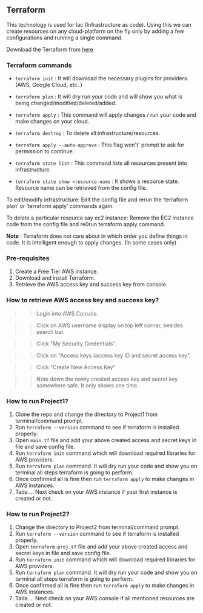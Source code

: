 ## Terraform
This technology is used for Iac (Infrastructure as code). Using this we can create resources on any cloud-platform on the fly only by adding a few configurations and running a single command.

Download the Terraform from [here](https://www.terraform.io/downloads.html)

### Terraform commands

- `terraform init` : It will download the necessary plugins for providers. (AWS, Google Cloud, etc..)

- `terraform plan` : It will dry run your code and will show you what is being changed/modified/deleted/added.

- `terraform apply` : This command will apply changes / run your code and make changes on your cloud.

- `terraform destroy` : To delete all infrastructure/resources.

- `terraform apply --auto-approve` : This flag won't' prompt to ask for permission to continue.

- `terraform state list` : This command lists all resources present into infrastructure.

- `terraform state show <resource-name` : It shows a resource state. Resource name can be retrieved from the config file.

To edit/modify infrastructure: Edit the config file and rerun the ‘terraform plan’ or ‘terraform apply’ commands again.

To delete a particular resource say ec2 instance: Remove the EC2 instance code from the config file and re0run terraform apply command.

**Note** : Terraform does not care about in which order you define things in code. It is intelligent enough to apply changes. (In some cases only)

### Pre-requisites 
1. Create a Free Tier AWS instance.
2. Download and install Terraform.
3. Retrieve the AWS access key and success key from console. 

### How to retrieve AWS access key and success key?

>> Login into AWS Console.

>> Click on AWS username display on top left corner, besides search bar.

>> Click "My Security Credentials".

>> Click on "Access keys (access key ID and secret access key". 

>> Click "Create New Access Key"

>> Note down the newly created access key and secret key somewhere safe. It only shows one time.


### How to run Project1?
1. Clone the repo and change the directory to Project1 from terminal/command prompt.
2. Run `terraform --version` command to see if terraform is installed properly.
3. Open `main.tf` file and add your above created access and secret keys in file and save config file.
4. Run `terraform init` command which will download required libraries for AWS providers.
5. Run `terraform plan` command. It will dry run your code and show you on terminal all steps terraform is going to perform.
6. Once confirmed all is fine then run `terraform apply` to make changes in AWS instances.
7. Tada.... Next check on your AWS instance if your first instance is created or not.

### How to run Project2?
1. Change the directory to Project2 from terminal/command prompt.
2. Run `terraform --version` command to see if terraform is installed properly.
3. Open `terraform-proj.tf` file and add your above created access and secret keys in file and save config file.
4. Run `terraform init` command which will download required libraries for AWS providers.
5. Run `terraform plan` command. It will dry run your code and show you on terminal all steps terraform is going to perform.
6. Once confirmed all is fine then run `terraform apply` to make changes in AWS instances.
7. Tada.... Next check on your AWS console if all mentioned resources are created or not.


